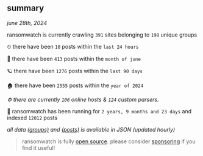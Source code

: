 
## summary
_june 28th, 2024_

ransomwatch is currently crawling `391` sites belonging to `198` unique groups

⏲ there have been `10` posts within the `last 24 hours`

🦈 there have been `413` posts within the `month of june`

🪐 there have been `1276` posts within the `last 90 days`

🏚 there have been `2555` posts within the `year of 2024`

_⚙️ there are currently `106` online hosts & `124` custom parsers._

🦕 ransomwatch has been running for `2 years, 9 months and 23 days` and indexed `12012` posts

_all data  [(groups)](http://ransomwhat.telemetry.ltd/groups) and [(posts)](http://ransomwhat.telemetry.ltd/posts) is available in JSON (updated hourly)_

> ransomwatch is fully [open source](https://github.com/joshhighet/ransomwatch#ransomwatch--). please consider [sponsoring](https://github.com/sponsors/joshhighet) if you find it useful!
